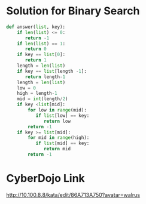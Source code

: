 # Solution for Binary Search

```python
def answer(list, key):
    if len(list) <= 0:
       return -1
    if len(list) == 1:
       return 0
    if key == list[0]:
       return 1
    length = len(list)
    if key == list[length -1]:
       return length-1
    length = len(list)
    low = 0
    high = length-1
    mid = int(length/2)
    if key <list[mid]:
        for low in range(mid):
           if list[low] == key:
              return low
        return -1
    if key >= list[mid]:
        for mid in range(high):
           if list[mid] == key:
              return mid
        return -1

```

# CyberDojo Link

http://10.100.8.8/kata/edit/86A713A750?avatar=walrus
